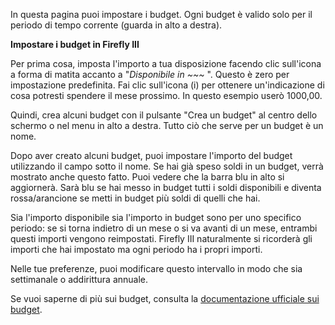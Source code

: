 In questa pagina puoi impostare i budget. Ogni budget è valido solo per il periodo di tempo corrente (guarda in alto a destra).

**Impostare i budget in Firefly III**

Per prima cosa, imposta l'importo a tua disposizione facendo clic sull'icona a forma di matita accanto a "*Disponibile in ~~~* ". Questo è zero per impostazione predefinita. Fai clic sull'icona (i) per ottenere un'indicazione di cosa potresti spendere il mese prossimo. In questo esempio userò 1000,00.

Quindi, crea alcuni budget con il pulsante "Crea un budget" al centro dello schermo o nel menu in alto a destra. Tutto ciò che serve per un budget è un nome.

Dopo aver creato alcuni budget, puoi impostare l'importo del budget utilizzando il campo sotto il nome. Se hai già speso soldi in un budget, verrà mostrato anche questo fatto. Puoi vedere che la barra blu in alto si aggiornerà. Sarà blu se hai messo in budget tutti i soldi disponibili e diventa rossa/arancione se metti in budget più soldi di quelli che hai.

Sia l'importo disponibile sia l'importo in budget sono per uno specifico periodo: se si torna indietro di un mese o si va avanti di un mese, entrambi questi importi vengono reimpostati. Firefly III naturalmente si ricorderà gli importi che hai impostato ma ogni periodo ha i propri importi.

Nelle tue preferenze, puoi modificare questo intervallo in modo che sia settimanale o addirittura annuale.

Se vuoi saperne di più sui budget, consulta la [documentazione ufficiale sui budget](https://firefly-iii.readthedocs.io/en/latest/concepts/budgets.html).